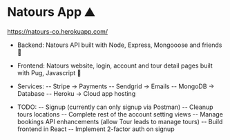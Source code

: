 # Natours App ⛰

https://natours-co.herokuapp.com/

- Backend: Natours API built with Node, Express, Mongooose and friends 🐣

- Frontend: Natours website, login, account and tour detail pages built with Pug, Javascript 🐶

- Services:
  -- Stripe -> Payments
  -- Sendgrid -> Emails
  -- MongoDB -> Database
  -- Heroku -> Cloud app hosting

- TODO:
  -- Signup (currently can only signup via Postman)
  -- Cleanup tours locations
  -- Complete rest of the account setting views
  -- Manage bookings API enhancements (allow Tour leads to manage tours)
  -- Build frontend in React
  -- Implement 2-factor auth on signup
